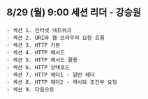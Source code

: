 ## 8/29 (월) 9:00 세션 리더 - 강승원
    - 섹션 1. 인터넷 네트워크
    - 섹션 2. URI와 웹 브라우저 요청 흐름
    - 섹션 3. HTTP 기본
    - 섹션 4. HTTP 메서드
    - 섹션 5. HTTP 메서드 활용
    - 섹션 6. HTTP 상태코드
    - 섹션 7. HTTP 헤더1 - 일반 헤더
    - 섹션 8. HTTP 헤더2 - 캐시와 조건부 요청
    - 섹션 9. 다음으로